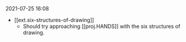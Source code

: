
2021-07-25 16:08
- [[ext.six-structures-of-drawing]]
  - Should try approaching [[proj.HANDS]] with the six structures of drawing.
  